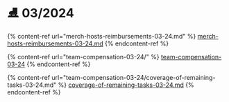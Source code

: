 # ⛸️ 03/2024



{% content-ref url="merch-hosts-reimbursements-03-24.md" %}
[merch-hosts-reimbursements-03-24.md](merch-hosts-reimbursements-03-24.md)
{% endcontent-ref %}

{% content-ref url="team-compensation-03-24/" %}
[team-compensation-03-24](team-compensation-03-24/)
{% endcontent-ref %}

{% content-ref url="team-compensation-03-24/coverage-of-remaining-tasks-03-24.md" %}
[coverage-of-remaining-tasks-03-24.md](team-compensation-03-24/coverage-of-remaining-tasks-03-24.md)
{% endcontent-ref %}


